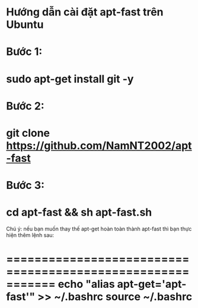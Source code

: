 Hướng dẫn cài đặt apt-fast trên Ubuntu
======================================
Bước 1:
==============================================
 sudo apt-get install git -y
==============================================
Bước 2:
==============================================
 git clone https://github.com/NamNT2002/apt-fast
==============================================
Bước 3:
==============================================
 cd apt-fast && sh apt-fast.sh
==============================================
Chú ý: nếu bạn muốn thay thế apt-get hoàn toàn thành apt-fast thì bạn thực hiện thêm lệnh sau:

===========================================================
 echo "alias apt-get='apt-fast'" >> ~/.bashrc
 source ~/.bashrc    
===========================================================
